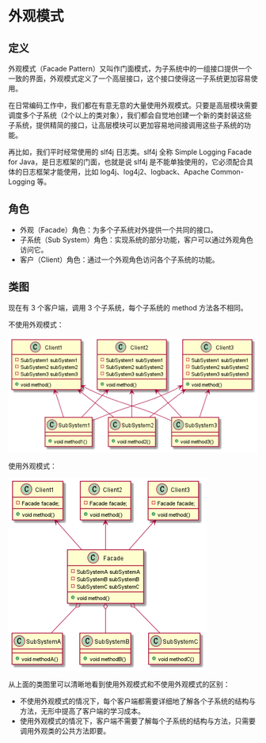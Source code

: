 # 外观模式

## 定义

外观模式（Facade Pattern）又叫作门面模式，为子系统中的一组接口提供一个一致的界面，外观模式定义了一个高层接口，这个接口使得这一子系统更加容易使用。

在日常编码工作中，我们都在有意无意的大量使用外观模式。只要是高层模块需要调度多个子系统（2个以上的类对象），我们都会自觉地创建一个新的类封装这些子系统，提供精简的接口，让高层模块可以更加容易地间接调用这些子系统的功能。

再比如，我们平时经常使用的 slf4j 日志类。slf4j 全称 Simple Logging Facade for Java，是日志框架的门面，也就是说 slf4j 是不能单独使用的，它必须配合具体的日志框架才能使用，比如 log4j、log4j2、logback、Apache Common-Logging 等。

## 角色

- 外观（Facade）角色：为多个子系统对外提供一个共同的接口。
- 子系统（Sub System）角色：实现系统的部分功能，客户可以通过外观角色访问它。
- 客户（Client）角色：通过一个外观角色访问各个子系统的功能。

## 类图

现在有 3 个客户端，调用 3 个子系统，每个子系统的 method 方法各不相同。

不使用外观模式：

![外观模式（Facade Pattern）](src/main/resources/static/diagram.png '外观模式（Facade Pattern）')

使用外观模式：

![外观模式（Facade Pattern）](src/main/resources/static/diagram-facade.png '外观模式（Facade Pattern）')

从上面的类图里可以清晰地看到使用外观模式和不使用外观模式的区别：

- 不使用外观模式的情况下，每个客户端都需要详细地了解各个子系统的结构与方法，无形中提高了客户端的学习成本。
- 使用外观模式的情况下，客户端不需要了解每个子系统的结构与方法，只需要调用外观类的公共方法即要。